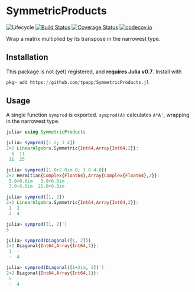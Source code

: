 # SymmetricProducts

![Lifecycle](https://img.shields.io/badge/lifecycle-experimental-orange.svg)
[![Build Status](https://travis-ci.org/tpapp/SymmetricProducts.jl.svg?branch=master)](https://travis-ci.org/tpapp/SymmetricProducts.jl)
[![Coverage Status](https://coveralls.io/repos/tpapp/SymmetricProducts.jl/badge.svg?branch=master&service=github)](https://coveralls.io/github/tpapp/SymmetricProducts.jl?branch=master)
[![codecov.io](http://codecov.io/github/tpapp/SymmetricProducts.jl/coverage.svg?branch=master)](http://codecov.io/github/tpapp/SymmetricProducts.jl?branch=master)

Wrap a matrix multiplied by its transpose in the narrowest type.

## Installation

This package is not (yet) registered, and **requires Julia v0.7**. Install with
```julia
pkg> add https://github.com/tpapp/SymmetricProducts.jl
```

## Usage

A single function `symprod` is exported. `symprod(A)` calculates `A*A'`, wrapping in the narrowest type.

```julia
julia> using SymmetricProducts

julia> symprod([1 2; 3 4])
2×2 LinearAlgebra.Symmetric{Int64,Array{Int64,2}}:
  5  11
 11  25

julia> symprod([1.0+2.0im 0; 3.0 4.0])
2×2 Hermitian{Complex{Float64},Array{Complex{Float64},2}}:
 5.0+0.0im   3.0+6.0im
 3.0-6.0im  25.0+0.0im

julia> symprod([1, 2])
2×2 LinearAlgebra.Symmetric{Int64,Array{Int64,2}}:
 1  2
 2  4

julia> symprod([1, 2]')
5

julia> symprod(Diagonal([1, 2]))
2×2 Diagonal{Int64,Array{Int64,1}}:
 1  ⋅
 ⋅  4

julia> symprod(Diagonal([1+2im, 2])')
2×2 Diagonal{Int64,Array{Int64,1}}:
 5  ⋅
 ⋅  4
```
